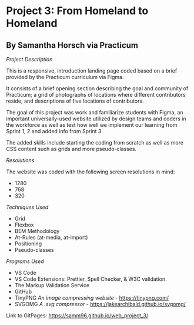 # Project 3: From Homeland to Homeland
## By Samantha Horsch via Practicum

*Project Description*

This is a responsive, introduction landing page coded based on a brief provided by the Practicum curriculum via Figma.

It consists of a brief opening section describing the goal and community of Practicum; a grid of photographs of locations where different contributors reside; and descriptions of five locations of contributors.

The goal of this project was work and familiarize students with Figma, an important universally-used website utilized by design teams and coders in the workforce as well as test how well we implement our learning from Sprint 1, 2 and added info from Sprint 3. 

The added skills include starting the coding from scratch as well as more CSS content such as grids and more pseudo-classes.

*Resolutions*

The website was coded with the following screen resolutions in mind:
* 1280
* 768
* 320

*Techniques Used*

* Grid
* Flexbox
* BEM Methodology
* At-Rules (at-media, at-import)
* Positioning
* Pseudo-classes

*Programs Used*

* VS Code
* VS Code Extensions: Prettier, Spell Checker, & W3C validation.
* The Markup Validation Service
* GitHub
* TinyPNG *An image compressing website*  - https://tinypng.com/
* SVGOMG *A .svg compressor* - https://jakearchibald.github.io/svgomg/


Link to GitPages: https://samm96.github.io/web_project_3/ 